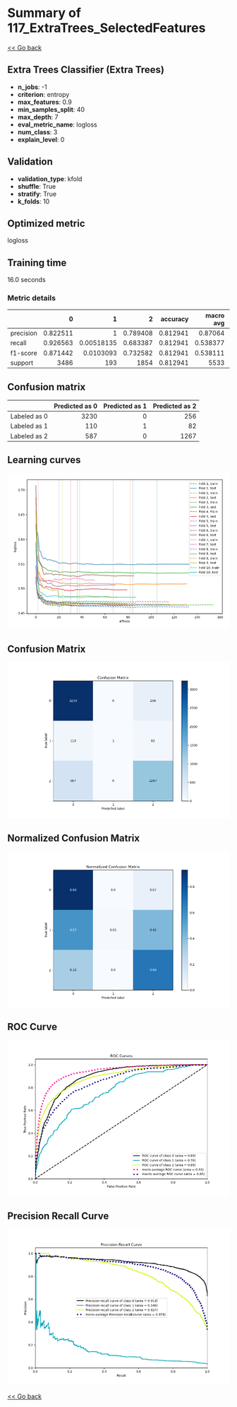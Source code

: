 # Summary of 117_ExtraTrees_SelectedFeatures

[<< Go back](../README.md)


## Extra Trees Classifier (Extra Trees)
- **n_jobs**: -1
- **criterion**: entropy
- **max_features**: 0.9
- **min_samples_split**: 40
- **max_depth**: 7
- **eval_metric_name**: logloss
- **num_class**: 3
- **explain_level**: 0

## Validation
 - **validation_type**: kfold
 - **shuffle**: True
 - **stratify**: True
 - **k_folds**: 10

## Optimized metric
logloss

## Training time

16.0 seconds

### Metric details
|           |           0 |            1 |           2 |   accuracy |   macro avg |   weighted avg |   logloss |
|:----------|------------:|-------------:|------------:|-----------:|------------:|---------------:|----------:|
| precision |    0.822511 |   1          |    0.789408 |   0.812941 |    0.87064  |       0.81761  |  0.505217 |
| recall    |    0.926563 |   0.00518135 |    0.683387 |   0.812941 |    0.538377 |       0.812941 |  0.505217 |
| f1-score  |    0.871442 |   0.0103093  |    0.732582 |   0.812941 |    0.538111 |       0.794875 |  0.505217 |
| support   | 3486        | 193          | 1854        |   0.812941 | 5533        |    5533        |  0.505217 |


## Confusion matrix
|              |   Predicted as 0 |   Predicted as 1 |   Predicted as 2 |
|:-------------|-----------------:|-----------------:|-----------------:|
| Labeled as 0 |             3230 |                0 |              256 |
| Labeled as 1 |              110 |                1 |               82 |
| Labeled as 2 |              587 |                0 |             1267 |

## Learning curves
![Learning curves](learning_curves.png)
## Confusion Matrix

![Confusion Matrix](confusion_matrix.png)


## Normalized Confusion Matrix

![Normalized Confusion Matrix](confusion_matrix_normalized.png)


## ROC Curve

![ROC Curve](roc_curve.png)


## Precision Recall Curve

![Precision Recall Curve](precision_recall_curve.png)



[<< Go back](../README.md)
